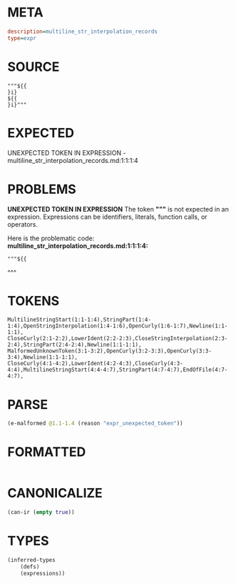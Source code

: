 # META
~~~ini
description=multiline_str_interpolation_records
type=expr
~~~
# SOURCE
~~~roc
"""${{
}i}
${{
}i}"""
~~~
# EXPECTED
UNEXPECTED TOKEN IN EXPRESSION - multiline_str_interpolation_records.md:1:1:1:4
# PROBLEMS
**UNEXPECTED TOKEN IN EXPRESSION**
The token **"""** is not expected in an expression.
Expressions can be identifiers, literals, function calls, or operators.

Here is the problematic code:
**multiline_str_interpolation_records.md:1:1:1:4:**
```roc
"""${{
```
^^^


# TOKENS
~~~zig
MultilineStringStart(1:1-1:4),StringPart(1:4-1:4),OpenStringInterpolation(1:4-1:6),OpenCurly(1:6-1:7),Newline(1:1-1:1),
CloseCurly(2:1-2:2),LowerIdent(2:2-2:3),CloseStringInterpolation(2:3-2:4),StringPart(2:4-2:4),Newline(1:1-1:1),
MalformedUnknownToken(3:1-3:2),OpenCurly(3:2-3:3),OpenCurly(3:3-3:4),Newline(1:1-1:1),
CloseCurly(4:1-4:2),LowerIdent(4:2-4:3),CloseCurly(4:3-4:4),MultilineStringStart(4:4-4:7),StringPart(4:7-4:7),EndOfFile(4:7-4:7),
~~~
# PARSE
~~~clojure
(e-malformed @1.1-1.4 (reason "expr_unexpected_token"))
~~~
# FORMATTED
~~~roc

~~~
# CANONICALIZE
~~~clojure
(can-ir (empty true))
~~~
# TYPES
~~~clojure
(inferred-types
	(defs)
	(expressions))
~~~
